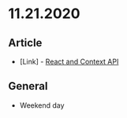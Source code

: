 # 11.21.2020

## Article

- \[Link\] - [React and Context API](https://rudomaru25.medium.com/react-and-context-api-7f56363a8464)

## General

- Weekend day
